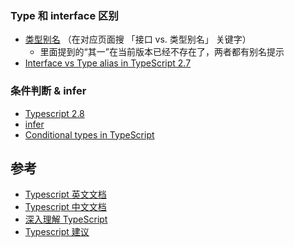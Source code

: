 ### Type 和 interface 区别

- [类型别名](https://www.tslang.cn/docs/handbook/advanced-types.html) （在对应页面搜 「接口 vs. 类型别名」 关键字）
  - 里面提到的“其一”在当前版本已经不存在了，两者都有别名提示
- [Interface vs Type alias in TypeScript 2.7](https://medium.com/@martin_hotell/interface-vs-type-alias-in-typescript-2-7-2a8f1777af4c)



###  条件判断 & infer

- [Typescript 2.8](https://www.tslang.cn/docs/release-notes/typescript-2.8.html)
- [infer](https://jkchao.github.io/typescript-book-chinese/tips/infer.html#介绍)
- [Conditional types in TypeScript](https://artsy.github.io/blog/2018/11/21/conditional-types-in-typescript/)



## 参考

- [Typescript 英文文档](https://www.typescriptlang.org/docs/handbook/basic-types.html)
- [Typescript 中文文档](https://www.tslang.cn/docs/handbook/basic-types.html)
- [深入理解 TypeScript](https://jkchao.github.io/typescript-book-chinese/tips/infer.html#leetcode-的一道-typescript-面试题)
- [Typescript 建议](https://juejin.im/post/5e7c08bde51d455c4c66ddad#heading-26)

